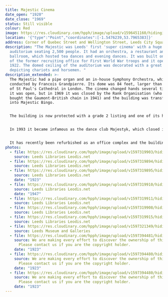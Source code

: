 ```yaml
---
title: Majestic Cinema
date_open: "1920"
date_close: "1969"
status: Still visible
colour: Red
image: https://res.cloudinary.com/hpph/image/upload/v1596451160/hidinginplainsight/majesticcinema.svg
location: '{"type":"Point","coordinates":[-1.5476239,53.7965383]}'
address: Corner of Quebec Street and Wellington Street, Leeds City Square
description: "The Majestic was Leeds' first 'super cinema' with a huge
  auditorium seating 2,500 people. It had an orchestra, a restaurant and a
  ballroom, which hosted tea dances and evening dances. It was built on the site
  of the former recruiting office for First World War troops and it opened in
  1922. The domed ceiling of the auditorium was decorated with a great frieze
  depicting chariots and horsemen. "
description_extended: >-
  The Majestic had a pipe organ and an in-house Symphony Orchestra, which was
  conducted by Francois Grandpierre. Its dome was 84 feet, larger than the dome
  of St Paul's Cathedral in London. The cinema changed hands several times while
  it was open, but in 1969 it was closed by the Rank Organisation (who had
  bought the Gaumont-British chain in 1941) and the building was transformed
  into Majestic Bingo. 


  The building is now protected with a grade 2 listing and one of its heritage features is the 'marmo' terracotta tiling of its facade, which was made by Leeds Fireclay of Burmantofts. 


  In 1993 it became infamous as the dance club Majestyk, which closed in 2006. A fire broke out in 2014 which destroyed the roof and put the building beyond use for some time. 


  It has recently been refurbished as an office complex and the building will soon be home to Channel 4's Northern headquarters.
photos:
  - file: https://res.cloudinary.com/hpph/image/upload/v1597319903/hidinginplainsight/Majestic_Cinema_Leeds_Libraries_10108.jpg
    source: Leeds Libraries Leodis.net
  - file: https://res.cloudinary.com/hpph/image/upload/v1597319894/hidinginplainsight/Majestic_Cinema_Leeds_Libraries_511.jpg
    source: Leeds Libraries Leodis.net
  - file: https://res.cloudinary.com/hpph/image/upload/v1597319895/hidinginplainsight/Majestic_Cinema_Leeds_Libraries_2002129_81084842.jpg
    source: Leeds Libraries Leodis.net
    date: "1923"
  - file: https://res.cloudinary.com/hpph/image/upload/v1597319910/hidinginplainsight/Majestic_Cinema_Leeds_Libraries_3603.jpg
    source: Leeds Libraries Leodis.net
    date: "1947"
  - file: https://res.cloudinary.com/hpph/image/upload/v1597319911/hidinginplainsight/Majestic_Cinema_Leeds_Libraries_3949.jpg
    source: Leeds Libraries Leodis.net
  - file: https://res.cloudinary.com/hpph/image/upload/v1597319908/hidinginplainsight/Majestic_Cinema_Leeds_Libraries_3945.jpg
    source: Leeds Libraries Leodis.net
  - file: https://res.cloudinary.com/hpph/image/upload/v1597319915/hidinginplainsight/Majestic_Cinema_Leeds_Libraries_563.jpg
    source: Leeds Libraries Leodis.net
  - file: https://res.cloudinary.com/hpph/image/upload/v1597321349/hidinginplainsight/Majestic_Cinema_Leeds_Museums_and_Galleries_201122_171752.jpg
    source: Leeds Museum and Galleries
  - file: https://res.cloudinary.com/hpph/image/upload/v1597394481/hidinginplainsight/Majestic_1923.jpg
    source: We are making every effort to discover the ownership of this photo.
      Please contact us if you are the copyright holder.
    date: "1923"
  - file: https://res.cloudinary.com/hpph/image/upload/v1597394480/hidinginplainsight/Majestic_02_1923.jpg
    source: We are making every effort to discover the ownership of this photo.
      Please contact us if you are the copyright holder.
    date: "1923"
  - file: https://res.cloudinary.com/hpph/image/upload/v1597394480/hidinginplainsight/Majestic_1923_01.jpg
    source: We are making every effort to discover the ownership of this photo.
      Please contact us if you are the copyright holder.
    date: "1923"
---
```

